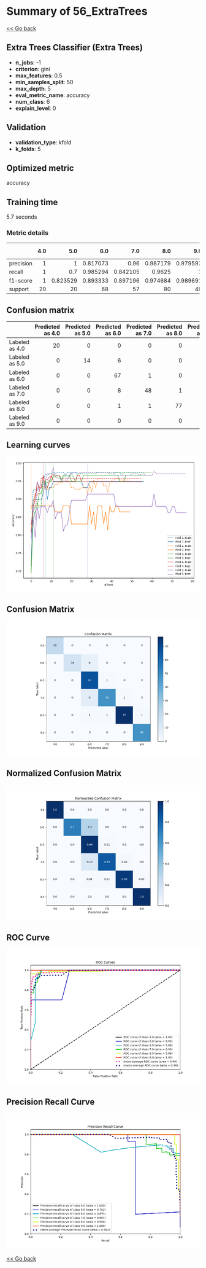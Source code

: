 # Summary of 56_ExtraTrees

[<< Go back](../README.md)


## Extra Trees Classifier (Extra Trees)
- **n_jobs**: -1
- **criterion**: gini
- **max_features**: 0.5
- **min_samples_split**: 50
- **max_depth**: 5
- **eval_metric_name**: accuracy
- **num_class**: 6
- **explain_level**: 0

## Validation
 - **validation_type**: kfold
 - **k_folds**: 5

## Optimized metric
accuracy

## Training time

5.7 seconds

### Metric details
|           |   4.0 |       5.0 |       6.0 |       7.0 |       8.0 |       9.0 |   accuracy |   macro avg |   weighted avg |   logloss |
|:----------|------:|----------:|----------:|----------:|----------:|----------:|-----------:|------------:|---------------:|----------:|
| precision |     1 |  1        |  0.817073 |  0.96     |  0.987179 |  0.979592 |   0.935154 |    0.957307 |       0.942921 |  0.407451 |
| recall    |     1 |  0.7      |  0.985294 |  0.842105 |  0.9625   |  1        |   0.935154 |    0.914983 |       0.935154 |  0.407451 |
| f1-score  |     1 |  0.823529 |  0.893333 |  0.897196 |  0.974684 |  0.989691 |   0.935154 |    0.929739 |       0.934598 |  0.407451 |
| support   |    20 | 20        | 68        | 57        | 80        | 48        |   0.935154 |  293        |     293        |  0.407451 |


## Confusion matrix
|                |   Predicted as 4.0 |   Predicted as 5.0 |   Predicted as 6.0 |   Predicted as 7.0 |   Predicted as 8.0 |   Predicted as 9.0 |
|:---------------|-------------------:|-------------------:|-------------------:|-------------------:|-------------------:|-------------------:|
| Labeled as 4.0 |                 20 |                  0 |                  0 |                  0 |                  0 |                  0 |
| Labeled as 5.0 |                  0 |                 14 |                  6 |                  0 |                  0 |                  0 |
| Labeled as 6.0 |                  0 |                  0 |                 67 |                  1 |                  0 |                  0 |
| Labeled as 7.0 |                  0 |                  0 |                  8 |                 48 |                  1 |                  0 |
| Labeled as 8.0 |                  0 |                  0 |                  1 |                  1 |                 77 |                  1 |
| Labeled as 9.0 |                  0 |                  0 |                  0 |                  0 |                  0 |                 48 |

## Learning curves
![Learning curves](learning_curves.png)
## Confusion Matrix

![Confusion Matrix](confusion_matrix.png)


## Normalized Confusion Matrix

![Normalized Confusion Matrix](confusion_matrix_normalized.png)


## ROC Curve

![ROC Curve](roc_curve.png)


## Precision Recall Curve

![Precision Recall Curve](precision_recall_curve.png)



[<< Go back](../README.md)
